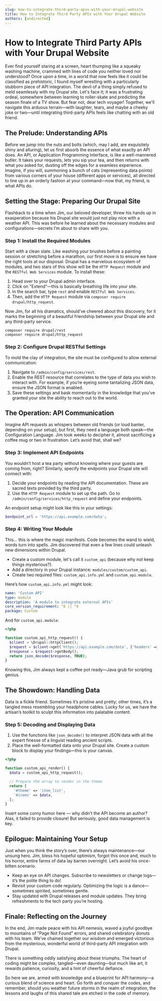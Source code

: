 ```yaml
---
slug: how-to-integrate-third-party-apis-with-your-drupal-website
title: How to Integrate Third Party APIs with Your Drupal Website
authors: [undirected]
---
```



# How to Integrate Third Party APIs with Your Drupal Website

Ever find yourself staring at a screen, heart thumping like a squeaky washing machine, crammed with lines of code you neither loved nor understood? Once upon a time, in a world that now feels like it could be classified as prehistoric, I found myself wrestling with a particularly stubborn piece of API integration. The devil of a thing simply refused to meld seamlessly with my Drupal site. Let's face it; it was a frustrating ordeal, somewhere between learning to roller-skate and predicting the season finale of a TV show. But fear not, dear tech voyager! Together, we'll navigate this arduous terrain—with laughter, tears, and maybe a cheeky joke or two—until integrating third-party APIs feels like chatting with an old friend.

## The Prelude: Understanding APIs

Before we jump into the nuts and bolts (which, may I add, are exquisitely shiny and alluring), let us first absorb the essence of what exactly an API does. An API, or Application Programming Interface, is like a well-mannered butler. It takes your requests, lets you sip your tea, and then returns with what you asked for, dusting off the edges for a seamless experience. Imagine, if you will, summoning a bunch of cats (representing data points) from various corners of your house (different apps or services), all directed to line up in an orderly fashion at your command—now that, my friend, is what APIs do.

## Setting the Stage: Preparing Our Drupal Site

Flashback to a time when Jim, our beloved developer, threw his hands up in exasperation because his Drupal site would just not play nice with a weather API. This was before he learned about the necessary modules and configurations—secrets I’m about to share with you.

### Step 1: Install the Required Modules

Start with a clean slate. Like washing your brushes before a painting session or stretching before a marathon, our first move is to ensure we have the right tools at our disposal. Drupal has a marvelous ecosystem of modules, and two stars of this show will be the `HTTP Request` module and the `RESTful Web Services` module. To install these:

1. Head over to your Drupal admin interface.
2. Click on "Extend"—this is basically breathing life into your site.
3. In the search bar, type `rest` and enable `RESTful Web Services`.
4. Then, add the `HTTP Request` module via `composer require drupal/http_request`.

Now Jim, for all his dramatics, should’ve cheered about this discovery, for it marks the beginning of a beautiful friendship between your Drupal site and any third-party service.

```shell
composer require drupal/rest
composer require drupal/http_request
```

### Step 2: Configure Drupal RESTful Settings

To mold the clay of integration, the site must be configured to allow external communication:

1. Navigate to `/admin/config/services/rest`.
2. Enable the REST resource that correlates to the type of data you wish to interact with. For example, if you’re eyeing some tantalizing JSON data, ensure the JSON format is enabled.
3. Save these settings and bask momentarily in the knowledge that you’ve granted your site the ability to reach out to the world.

## The Operation: API Communication

Imagine API requests as whispers between old friends (or loud banter, depending on your setup), but first, they need a language both speak—the Configuration Language. Jim took weeks to decipher it, almost sacrificing a coffee mug or two in frustration. Let’s avoid that, shall we?

### Step 3: Implement API Endpoints

You wouldn’t host a tea party without knowing where your guests are coming from, right? Similarly, specify the endpoints your Drupal site will connect with:

1. Decide your endpoints by reading the API documentation. These are sacred texts provided by the third party.
2. Use the `HTTP Request` module to set up the path. Go to `/admin/config/services/http_request` and define your endpoints.

An endpoint setup might look like this in your settings:

```php
$endpoint_url = 'https://api.example.com/data';
```

### Step 4: Writing Your Module

This... this is where the magic manifests. Code becomes the wand to wield, words turn into spells. Jim discovered that even a few lines could unleash new dimensions within Drupal.

- Create a custom module, let's call it `custom_api` (because why not keep things mysterious?).
- Add a directory in your Drupal instance: `modules/custom/custom_api`.
- Create two required files: `custom_api.info.yml` and `custom_api.module`.

Here’s how `custom_api.info.yml` might look:

```yaml
name: 'Custom API'
type: module
description: 'A module to integrate external APIs'
core_version_requirement: ^8 || ^9
package: Custom
```

And for `custom_api.module`:

```php
<?php

function custom_api_http_request() {
  $client = \Drupal::httpClient();
  $request = $client->get('https://api.example.com/data', ['headers' => ['Accept' => 'application/json']]);
  $response = $request->getBody();
  return json_decode($response, TRUE);
}
```

Knowing this, Jim always kept a coffee pot ready—Java grub for scripting genius.

## The Showdown: Handling Data

Data is a fickle friend. Sometimes it’s pristine and pretty; other times, it’s a tangled mess resembling your headphone cables. Lucky for us, we have the artisan’s toolkit to sculpt this information into palatable content.

### Step 5: Decoding and Displaying Data

1. Use the functions like `json_decode()` to interpret JSON data with all the expert finesse of a linguist reading ancient scripts.
2. Place the well-formatted data onto your Drupal site. Create a custom block to display your findings—this is your canvas.

```php
<?php

function custom_api_render() {
  $data = custom_api_http_request();

  // Prepare the array to render in the theme
  return [
    '#theme' => 'item_list',
    '#items' => $data,
  ];
}
```

Insert some corny humor here — why didn’t the API become an author? Alas, it failed to provide closure! But seriously, good data management is key.

## Epilogue: Maintaining Your Setup

Just when you think the story’s over, there’s always maintenance—our unsung hero. Jim, bless his hopeful optimism, forgot this once and, much to his horror, entire farms of data lay barren overnight. Let’s avoid his once-bitten scenario.

- Keep an eye on API changes. Subscribe to newsletters or change logs—it’s the polite thing to do!
- Revisit your custom code regularly. Optimizing the logic is a dance—sometimes spirited, sometimes gentle.
- Stay updated with Drupal releases and module updates. They bring refreshments to the tech party you’re hosting.

## Finale: Reflecting on the Journey

In the end, Jim made peace with his API nemesis, waved a joyful goodbye to mountains of “Page Not Found” errors, and shared celebratory donuts with his team. We’ve chained together our wisdom and emerged victorious from the mysterious, wonderful world of third-party API integration with Drupal. 

There is something oddly satisfying about these triumphs. The heart of coding might be complex, tangled—even daunting—but much like art, it rewards patience, curiosity, and a hint of cheerful defiance.

So here we are, armed with knowledge and a blueprint for API harmony—a curious blend of science and heart. Go forth and conquer the codes, and remember, should you weather future storms in the realm of integration, the lessons and laughs of this shared tale are etched in the code of memory.